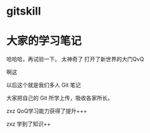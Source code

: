 
# gitskill

# 大家的学习笔记


哈哈哈，再试验一下。
太神奇了
打开了新世界的大门QvQ

啊这

以后这个就是我们多人 Git 笔记

大家把自己的 Git  所学上传，吸收各家所长。



zxz QoQ学习能力获得了提升+++

zxz  学到了知识++

